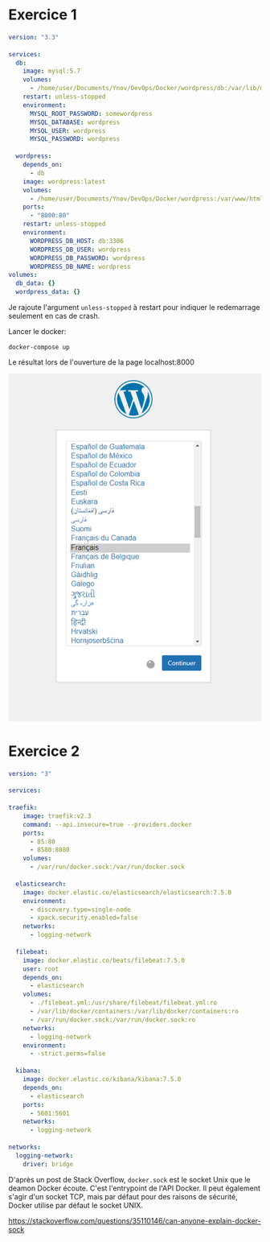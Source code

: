 



# Exercice 1

```yaml
version: "3.3"
    
services:
  db:
    image: mysql:5.7
    volumes:
      - /home/user/Documents/Ynov/DevOps/Docker/wordpress/db:/var/lib/mysql
    restart: unless-stopped
    environment:
      MYSQL_ROOT_PASSWORD: somewordpress
      MYSQL_DATABASE: wordpress
      MYSQL_USER: wordpress
      MYSQL_PASSWORD: wordpress
    
  wordpress:
    depends_on:
      - db
    image: wordpress:latest
    volumes:
      - /home/user/Documents/Ynov/DevOps/Docker/wordpress:/var/www/html
    ports:
      - "8000:80"
    restart: unless-stopped
    environment:
      WORDPRESS_DB_HOST: db:3306
      WORDPRESS_DB_USER: wordpress
      WORDPRESS_DB_PASSWORD: wordpress
      WORDPRESS_DB_NAME: wordpress
volumes:
  db_data: {}
  wordpress_data: {}

```

Je rajoute l'argument ``unless-stopped`` à restart pour indiquer le redemarrage seulement en cas de crash.





Lancer le docker: 

```
docker-compose up
```

Le résultat lors de l'ouverture de la page localhost:8000

![](wordpress.png)

# Exercice 2



```yaml
version: "3"

services:

traefik:
    image: traefik:v2.3
    command: --api.insecure=true --providers.docker
    ports:
      - 85:80
      - 8580:8080
    volumes:
      - /var/run/docker.sock:/var/run/docker.sock

  elasticsearch:
    image: docker.elastic.co/elasticsearch/elasticsearch:7.5.0
    environment:
      - discovery.type=single-node
      - xpack.security.enabled=false
    networks:
      - logging-network

  filebeat:
    image: docker.elastic.co/beats/filebeat:7.5.0
    user: root
    depends_on:
      - elasticsearch
    volumes:
      - ./filebeat.yml:/usr/share/filebeat/filebeat.yml:ro
      - /var/lib/docker/containers:/var/lib/docker/containers:ro
      - /var/run/docker.sock:/var/run/docker.sock:ro
    networks:
      - logging-network
    environment:
      - -strict.perms=false

  kibana:
    image: docker.elastic.co/kibana/kibana:7.5.0
    depends_on:
      - elasticsearch
    ports:
      - 5601:5601
    networks:
      - logging-network

networks:
  logging-network:
    driver: bridge


```



D'après un post de Stack Overflow, ``docker.sock`` est le socket Unix que le deamon Docker écoute. C'est l'entrypoint de l'API Docker. Il peut également s'agir d'un socket TCP, mais par défaut pour des raisons de sécurité, Docker utilise par défaut le socket UNIX. 

https://stackoverflow.com/questions/35110146/can-anyone-explain-docker-sock


